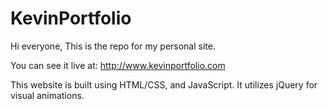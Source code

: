 # KevinPortfolio


Hi everyone, This is the repo for my personal site.


You can see it live at: 
http://www.kevinportfolio.com


This website is built using HTML/CSS, and JavaScript. It utilizes jQuery for visual animations. 
